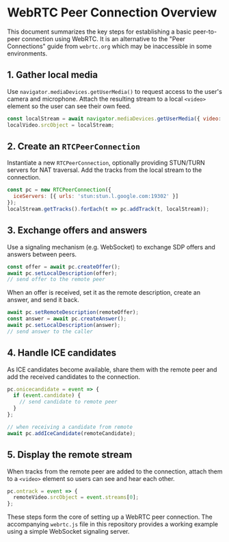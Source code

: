 # WebRTC Peer Connection Overview

This document summarizes the key steps for establishing a basic peer-to-peer connection using WebRTC. It is an alternative to the "Peer Connections" guide from `webrtc.org` which may be inaccessible in some environments.

## 1. Gather local media
Use `navigator.mediaDevices.getUserMedia()` to request access to the user's camera and microphone. Attach the resulting stream to a local `<video>` element so the user can see their own feed.

```javascript
const localStream = await navigator.mediaDevices.getUserMedia({ video: true, audio: true });
localVideo.srcObject = localStream;
```

## 2. Create an `RTCPeerConnection`
Instantiate a new `RTCPeerConnection`, optionally providing STUN/TURN servers for NAT traversal. Add the tracks from the local stream to the connection.

```javascript
const pc = new RTCPeerConnection({
  iceServers: [{ urls: 'stun:stun.l.google.com:19302' }]
});
localStream.getTracks().forEach(t => pc.addTrack(t, localStream));
```

## 3. Exchange offers and answers
Use a signaling mechanism (e.g. WebSocket) to exchange SDP offers and answers between peers.

```javascript
const offer = await pc.createOffer();
await pc.setLocalDescription(offer);
// send offer to the remote peer
```

When an offer is received, set it as the remote description, create an answer, and send it back.

```javascript
await pc.setRemoteDescription(remoteOffer);
const answer = await pc.createAnswer();
await pc.setLocalDescription(answer);
// send answer to the caller
```

## 4. Handle ICE candidates
As ICE candidates become available, share them with the remote peer and add the received candidates to the connection.

```javascript
pc.onicecandidate = event => {
  if (event.candidate) {
    // send candidate to remote peer
  }
};

// when receiving a candidate from remote
await pc.addIceCandidate(remoteCandidate);
```

## 5. Display the remote stream
When tracks from the remote peer are added to the connection, attach them to a `<video>` element so users can see and hear each other.

```javascript
pc.ontrack = event => {
  remoteVideo.srcObject = event.streams[0];
};
```

These steps form the core of setting up a WebRTC peer connection. The accompanying `webrtc.js` file in this repository provides a working example using a simple WebSocket signaling server.
